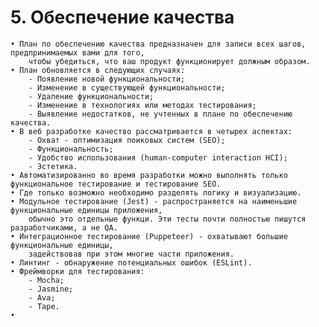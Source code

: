 # 5. Обеспечение качества

	• План по обеспечению качества предназначен для записи всех шагов, предпринимаемых вами для того, 
		чтобы убедиться, что ваш продукт функционирует должным образом.
	• План обновляется в следующих случаях:
		- Появление новой функциональности;
		- Изменение в существующей функциональности;
		- Удаление функциональности;
		- Изменение в технологиях или методах тестирования;
		- Выявление недостатков, не учтенных в плане по обеспечению качества.
	• В веб разработке качество рассматривается в четырех аспектах:
		- Охват	- оптимизация поиковых систем (SEO);
		- Функциональность;
		- Удобство использования (human-computer interaction HCI);
		- Эстетика.
	• Автоматизированно во время разработки можно выполнять только функциональное тестирование и тестирование SEO.
	• Где только возможно необходимо разделять логику и визуализацию.
	• Модульное тестирование (Jest) - распространяется на наименьшие функциональные единицы приложения, 
		обычно это отдельные функци. Эти тесты почти полностью пишутся разработчиками, а не QA.
	• Интеграционное тестирование (Puppeteer) - охватывают большие функциональные единицы, 
		задействовав при этом многие части приложения.
	• Линтинг - обнаружение потенциальных ошибок (ESLint).
	• Фреймворки для тестирования:
		- Mocha;
		- Jasmine;
		- Ava;
		- Tape.
	• 